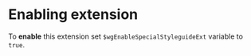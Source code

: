 # Enabling extension
To **enable** this extension set <code>$wgEnableSpecialStyleguideExt</code> variable to <code>true</code>.
